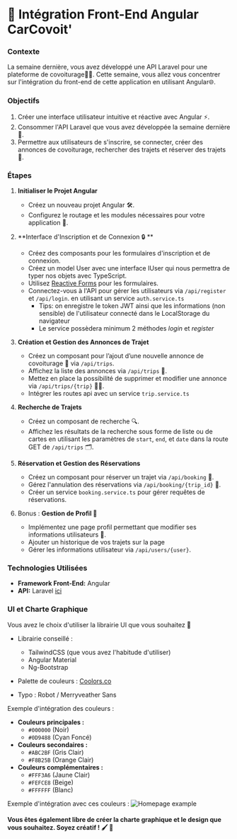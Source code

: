 # 🌟 Intégration Front-End Angular CarCovoit' 

### Contexte
La semaine dernière, vous avez développé une API Laravel pour une plateforme de covoiturage🚗💨. Cette semaine, vous allez vous concentrer sur l'intégration du front-end de cette application en utilisant Angular🌐.

### Objectifs
1. Créer une interface utilisateur intuitive et réactive avec Angular ⚡.
2. Consommer l'API Laravel que vous avez développée la semaine dernière 🔄.
3. Permettre aux utilisateurs de s'inscrire, se connecter, créer des annonces de covoiturage, rechercher des trajets et réserver des trajets 📅.


### Étapes

1. **Initialiser le Projet Angular**
   - Créez un nouveau projet Angular 🛠️.
   - Configurez le routage et les modules nécessaires pour votre application 🔧.

2. **Interface d'Inscription et de Connexion :lock: ** 
   - Créez des composants pour les formulaires d'inscription et de connexion.
   - Créez un model User avec une interface IUser qui nous permettra de typer nos objets avec TypeScript.
   - Utilisez [Reactive Forms](https://angular.dev/guide/forms/reactive-forms) pour les formulaires.
   - Connectez-vous à l'API pour gérer les utilisateurs via `/api/register` et `/api/login`. en utilisant un service `auth.service.ts`
      - Tips: on enregistre le token JWT ainsi que les informations (non sensible) de l'utilisateur connecté dans le LocalStorage du navigateur
      - Le service possèdera minimum 2 méthodes *login* et *register*

3. **Création et Gestion des Annonces de Trajet**
   - Créez un composant pour l’ajout d’une nouvelle annonce de covoiturage 🚀 via `/api/trips`.
   - Affichez la liste des annonces via `/api/trips` 📃.
   - Mettez en place la possibilité de supprimer et modifier une annonce via `/api/trips/{trip}` 📝❌.
   - Intégrer les routes api avec un service `trip.service.ts`

4. **Recherche de Trajets**
   - Créez un composant de recherche 🔍.
   - Affichez les résultats de la recherche sous forme de liste ou de cartes en utilisant les paramètres de `start`, `end`, et `date` dans la route GET de `/api/trips` 🗂️.

5. **Réservation et Gestion des Réservations**
   - Créez un composant pour réserver un trajet via `/api/booking` 🎫.
   - Gérez l'annulation des réservations via `/api/booking/{trip_id}` 🚫.
   - Créer un service `booking.service.ts` pour gérer requêtes de réservations. 

6. Bonus : **Gestion de Profil 👤** 
   - Implémentez une page profil permettant que modifier ses informations utilisateurs 🔐.
   - Ajouter un historique de vos trajets sur la page
   - Gérer les informations utilisateur via `/api/users/{user}`.

### Technologies Utilisées
- **Framework Front-End:** Angular
- **API:** Laravel [ici](https://github.com/G404-DWWM/correction-car-covoit-api)


### UI et Charte Graphique

Vous avez le choix d'utiliser la librairie UI que vous souhaitez 🎨
- Librairie conseillé : 
   - TailwindCSS (que vous avez l'habitude d'utiliser)
   - Angular Material
   - Ng-Bootstrap

- Palette de couleurs : [Coolors.co](https://coolors.co/000000-0d9488-abc2bf-f8b25b-fff3a6-fefce8-ffffff)
- Typo : Robot / Merryveather Sans

Exemple d'intégration des couleurs :
- **Couleurs principales :** 
  - `#000000` (Noir)
  - `#0D9488` (Cyan Foncé)
- **Couleurs secondaires :**
  - `#ABC2BF` (Gris Clair)
  - `#F8B25B` (Orange Clair)
- **Couleurs complémentaires :** 
  - `#FFF3A6` (Jaune Clair)
  - `#FEFCE8` (Beige)
  - `#FFFFFF` (Blanc)

Exemple d'intégration avec ces couleurs :
![Homepage example](https://github.com/user-attachments/assets/a48e10b3-ccfc-4c93-96de-1cc033f16795)

#### Vous êtes également libre de créer la charte graphique et le design que vous souhaitez. Soyez créatif ! :paintbrush: :star2:
